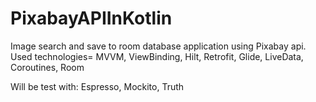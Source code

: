 # PixabayAPIInKotlin

Image search and save to room database application using Pixabay api.
Used technologies=
MVVM,
ViewBinding,
Hilt,
Retrofit,
Glide,
LiveData,
Coroutines,
Room

Will be test with:
Espresso,
Mockito,
Truth
